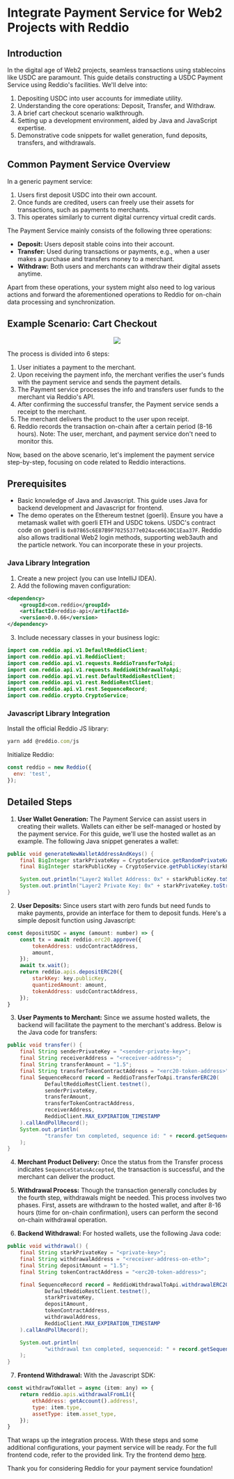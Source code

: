 # Integrate Payment Service for Web2 Projects with Reddio

## Introduction

In the digital age of Web2 projects, seamless transactions using stablecoins like USDC are paramount. This guide details constructing a USDC Payment Service using Reddio's facilities. We'll delve into:

1. Depositing USDC into user accounts for immediate utility.
2. Understanding the core operations: Deposit, Transfer, and Withdraw.
3. A brief cart checkout scenario walkthrough.
4. Setting up a development environment, aided by Java and JavaScript expertise.
5. Demonstrative code snippets for wallet generation, fund deposits, transfers, and withdrawals.

## Common Payment Service Overview

In a generic payment service:

1. Users first deposit USDC into their own account.
2. Once funds are credited, users can freely use their assets for transactions, such as payments to merchants. 
3. This operates similarly to current digital currency virtual credit cards. 

The Payment Service mainly consists of the following three operations:
- **Deposit:** Users deposit stable coins into their account.
- **Transfer:** Used during transactions or payments, e.g., when a user makes a purchase and transfers money to a merchant.
- **Withdraw:** Both users and merchants can withdraw their digital assets anytime.

Apart from these operations, your system might also need to log various actions and forward the aforementioned operations to Reddio for on-chain data processing and synchronization.

## Example Scenario: Cart Checkout 

<p align="center">
  <img src="/cartcheckout.png"/>
</p>

The process is divided into 6 steps:
1. User initiates a payment to the merchant.
2. Upon receiving the payment info, the merchant verifies the user's funds with the payment service and sends the payment details.
3. The Payment service processes the info and transfers user funds to the merchant via Reddio's API.
4. After confirming the successful transfer, the Payment service sends a receipt to the merchant.
5. The merchant delivers the product to the user upon receipt.
6. Reddio records the transaction on-chain after a certain period (8-16 hours). Note: The user, merchant, and payment service don't need to monitor this.

Now, based on the above scenario, let's implement the payment service step-by-step, focusing on code related to Reddio interactions.

## Prerequisites

- Basic knowledge of Java and Javascript. This guide uses Java for backend development and Javascript for frontend.
- The demo operates on the Ethereum testnet (goerli). Ensure you have a metamask wallet with goerli ETH and USDC tokens. USDC's contract code on goerli is `0x07865c6E87B9F70255377e024ace6630C1Eaa37F`. Reddio also allows traditional Web2 login methods, supporting web3auth and the particle network. You can incorporate these in your projects.

### Java Library Integration
1. Create a new project (you can use IntelliJ IDEA).
2. Add the following maven configuration:
```xml
<dependency>
    <groupId>com.reddio</groupId>
    <artifactId>reddio-api</artifactId>
    <version>0.0.66</version>
</dependency>
```
3. Include necessary classes in your business logic:
```java
import com.reddio.api.v1.DefaultReddioClient;
import com.reddio.api.v1.ReddioClient;
import com.reddio.api.v1.requests.ReddioTransferToApi;
import com.reddio.api.v1.requests.ReddioWithdrawalToApi;
import com.reddio.api.v1.rest.DefaultReddioRestClient;
import com.reddio.api.v1.rest.ReddioRestClient;
import com.reddio.api.v1.rest.SequenceRecord;
import com.reddio.crypto.CryptoService;
```

### Javascript Library Integration

Install the official Reddio JS library:
```javascript
yarn add @reddio.com/js
```
Initialize Reddio:
```javascript
const reddio = new Reddio({
  env: 'test',
});
```

## Detailed Steps

1. **User Wallet Generation:** The Payment Service can assist users in creating their wallets. Wallets can either be self-managed or hosted by the payment service. For this guide, we'll use the hosted wallet as an example. The following Java snippet generates a wallet:
```java
public void generateNewWalletAddressAndKeys() {
    final BigInteger starkPrivateKey = CryptoService.getRandomPrivateKey();
    final BigInteger starkPublicKey = CryptoService.getPublicKey(starkPrivateKey);

    System.out.println("Layer2 Wallet Address: 0x" + starkPublicKey.toString(16));
    System.out.println("Layer2 Private Key: 0x" + starkPrivateKey.toString(16));
}
```

2. **User Deposits:** Since users start with zero funds but need funds to make payments, provide an interface for them to deposit funds. Here's a simple deposit function using Javascript:
```javascript
const depositUSDC = async (amount: number) => {
    const tx = await reddio.erc20.approve({
        tokenAddress: usdcContractAddress,
        amount,
    });
    await tx.wait();
    return reddio.apis.depositERC20({
        starkKey: key.publicKey,
        quantizedAmount: amount,
        tokenAddress: usdcContractAddress,
    });
}
```
3. **User Payments to Merchant:** Since we assume hosted wallets, the backend will facilitate the payment to the merchant's address. Below is the Java code for transfers:
```java
public void transfer() {
    final String senderPrivateKey = "<sender-private-key>";
    final String receiverAddress = "<receiver-address>";
    final String transferAmount = "1.5";
    final String transferTokenContractAddress = "<erc20-token-address>";
    final SequenceRecord record = ReddioTransferToApi.transferERC20(
            DefaultReddioRestClient.testnet(),
            senderPrivateKey,
            transferAmount,
            transferTokenContractAddress,
            receiverAddress,
            ReddioClient.MAX_EXPIRATION_TIMESTAMP
    ).callAndPollRecord();
    System.out.println(
            "transfer txn completed, sequence id: " + record.getSequenceId()
    );
}

```
4. **Merchant Product Delivery:** Once the status from the Transfer process indicates `SequenceStatusAccepted`, the transaction is successful, and the merchant can deliver the product.

5. **Withdrawal Process:** Though the transaction generally concludes by the fourth step, withdrawals might be needed. This process involves two phases. First, assets are withdrawn to the hosted wallet, and after 8-16 hours (time for on-chain confirmation), users can perform the second on-chain withdrawal operation.

6. **Backend Withdrawal:** For hosted wallets, use the following Java code:
```java
public void withdrawal() {
    final String starkPrivateKey = "<private-key>";
    final String withdrawalAddress = "<receiver-address-on-eth>";
    final String depositAmount = "1.5";
    final String tokenContractAddress = "<erc20-token-address>";

    final SequenceRecord record = ReddioWithdrawalToApi.withdrawalERC20(
            DefaultReddioRestClient.testnet(),
            starkPrivateKey,
            depositAmount,
            tokenContractAddress,
            withdrawalAddress,
            ReddioClient.MAX_EXPIRATION_TIMESTAMP
    ).callAndPollRecord();

    System.out.println(
            "withdrawal txn completed, sequenceid: " + record.getSequenceId()
    );
}

```
7. **Frontend Withdrawal:** With the Javascript SDK:
```javascript
const withdrawToWallet = async (item: any) => {
    return reddio.apis.withdrawalFromL1({
        ethAddress: getAccount().address!,
        type: item.type,
        assetType: item.asset_type,
    });
}
```

That wraps up the integration process. With these steps and some additional configurations, your payment service will be ready. For the full frontend code, refer to the provided link. Try the frontend demo [here](https://demos.reddio.com/).

Thank you for considering Reddio for your payment service foundation!
